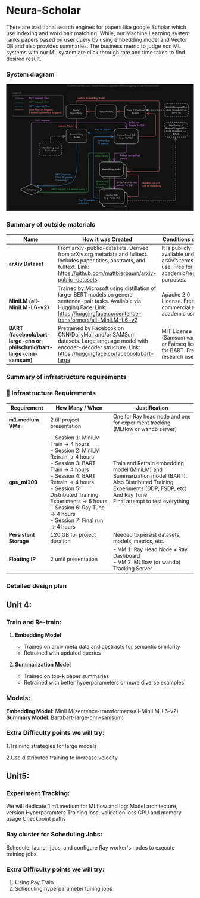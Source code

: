 # Neura-Scholar

There are traditional search engines for papers like google Scholar which use indexing and word pair matching. While, our Machine Learning system ranks papers based on user query by using embedding model and Vector DB and also provides summaries.
The business metric to judge non ML systems with our ML system are click through rate and time taken to find desired result. 


### System diagram


![System Diagram](system%20diagram.png)


### Summary of outside materials
| Name | How it was Created | Conditions of Use |
|----------|----------|----------|
| **arXiv Dataset** | From arxiv-public-datasets. Derived from arXiv.org metadata and fulltext. Includes paper titles, abstracts, and fulltext. Link: https://github.com/mattbierbaum/arxiv-public-datasets | It is publicly available under arXiv’s terms of use. Free for academic/research purposes. |
| **MiniLM (all-MiniLM-L6-v2)**  | Trained by Microsoft using distillation of larger BERT models on general sentence-pair tasks. Available via Hugging Face. Link: https://huggingface.co/sentence-transformers/all-MiniLM-L6-v2 | Apache 2.0 License. Free for commercial and academic use.  |
|**BART (facebook/bart-large-cnn or philschmid/bart-large-cnn-samsum)** |Pretrained by Facebook on CNN/DailyMail and/or SAMSum datasets. Large language model with encoder-decoder structure. Link: https://huggingface.co/facebook/bart-large |MIT License (Samsum variant) or Fairseq license for BART. Free for research use. |

### Summary of infrastructure requirements

### 🧠 Infrastructure Requirements

| **Requirement**     | **How Many / When**                                                                                                                                                          | **Justification**                                                                                                               |
|---------------------|------------------------------------------------------------------------------------------------------------------------------------------------------------------------------|----------------------------------------------------------------------------------------------------------------------------------|
| **m1.medium VMs**    | 2 till project presentation                                                                                                                                                   | One for Ray head node and one for experiment tracking (MLflow or wandb server)                                              |
| **gpu_mi100**        | - Session 1: MiniLM Train → 4 hours  <br> - Session 2: MiniLM Retrain → 4 hours  <br> - Session 3: BART Train → 4 hours  <br> - Session 4: BART Retrain → 4 hours  <br> - Session 5: Distributed Training Experiments → 6 hours  <br> - Session 6: Ray Tune → 4 hours  <br> - Session 7: Final run → 4 hours | Train and Retrain embedding model (MiniLM) and Summarization model (BART). <br> Also Distributed Training Experiments (DDP, FSDP, etc) <br> And Ray Tune <br> Final attempt to test everything |
| **Persistent Storage** | 120 GB for project duration                                                                                                                                                   | Needed to persist datasets, models, metrics, etc.                                                                                |
| **Floating IP**       | 2 until presentation                                                                                                                                                          | - VM 1: Ray Head Node + Ray Dashboard <br> - VM 2: MLflow (or wandb) Tracking Server                                        |

### Detailed design plan

## Unit 4:
### Train and Re-train:

1. **Embedding Model**  
   - Trained on arxiv meta data and abstracts for semantic similarity  
   - Retrained with updated queries  

2. **Summarization Model**  
   - Trained on top-k paper summaries  
   - Retrained with better hyperparameters or more diverse examples  


 
### Models:
**Embedding Model**: MiniLM(sentence-transformers/all-MiniLM-L6-v2)
**Summary Model**: Bart(bart-large-cnn-samsum)
 
### Extra Difficulty points we will try:
1.Training strategies for large models

2.Use distributed training to increase velocity


## Unit5:

### Experiment Tracking:
We will dedicate 1 m1.medium for MLflow and log:
  Model architecture, version
   Hyperparamters
   Training loss, validation loss
    GPU and memory usage
    Checkpoint paths
 
### Ray cluster for Scheduling Jobs:
Schedule, launch jobs, and configure Ray worker's nodes to execute training jobs.
 
### Extra Difficulty points we will try:
1. Using Ray Train
2. Scheduling hyperparameter tuning jobs

